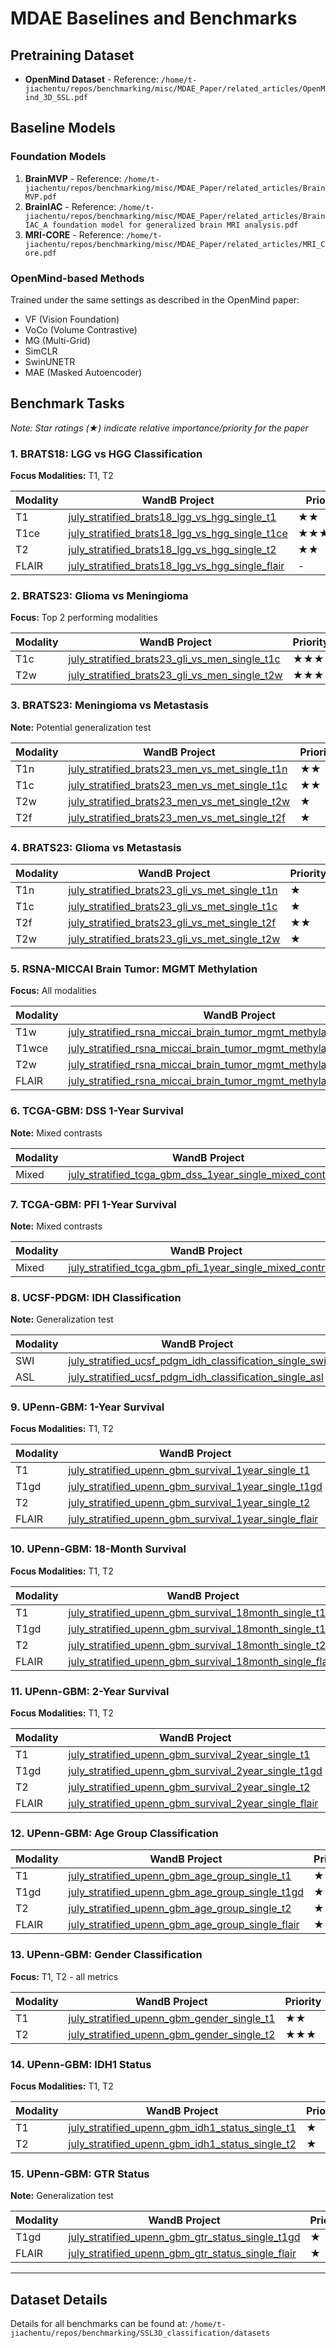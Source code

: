 # MDAE Baselines and Benchmarks

## Pretraining Dataset
- **OpenMind Dataset** - Reference: `/home/t-jiachentu/repos/benchmarking/misc/MDAE_Paper/related_articles/OpenMind_3D_SSL.pdf`

## Baseline Models

### Foundation Models
1. **BrainMVP** - Reference: `/home/t-jiachentu/repos/benchmarking/misc/MDAE_Paper/related_articles/BrainMVP.pdf`
2. **BrainIAC** - Reference: `/home/t-jiachentu/repos/benchmarking/misc/MDAE_Paper/related_articles/BrainIAC_A foundation model for generalized brain MRI analysis.pdf`
3. **MRI-CORE** - Reference: `/home/t-jiachentu/repos/benchmarking/misc/MDAE_Paper/related_articles/MRI_Core.pdf`

### OpenMind-based Methods
Trained under the same settings as described in the OpenMind paper:
- VF (Vision Foundation)
- VoCo (Volume Contrastive)
- MG (Multi-Grid)
- SimCLR
- SwinUNETR
- MAE (Masked Autoencoder)

## Benchmark Tasks

*Note: Star ratings (★) indicate relative importance/priority for the paper*

### 1. BRATS18: LGG vs HGG Classification
**Focus Modalities:** T1, T2

| Modality | WandB Project | Priority |
|----------|---------------|----------|
| T1 | [july_stratified_brats18_lgg_vs_hgg_single_t1](https://microsoft-research.wandb.io/t-jiachentu/july_stratified_brats18_lgg_vs_hgg_single_t1) | ★★ |
| T1ce | [july_stratified_brats18_lgg_vs_hgg_single_t1ce](https://microsoft-research.wandb.io/t-jiachentu/july_stratified_brats18_lgg_vs_hgg_single_t1ce) | ★★★★★ |
| T2 | [july_stratified_brats18_lgg_vs_hgg_single_t2](https://microsoft-research.wandb.io/t-jiachentu/july_stratified_brats18_lgg_vs_hgg_single_t2) | ★★ |
| FLAIR | [july_stratified_brats18_lgg_vs_hgg_single_flair](https://microsoft-research.wandb.io/t-jiachentu/july_stratified_brats18_lgg_vs_hgg_single_flair) | - |

### 2. BRATS23: Glioma vs Meningioma
**Focus:** Top 2 performing modalities

| Modality | WandB Project | Priority |
|----------|---------------|----------|
| T1c | [july_stratified_brats23_gli_vs_men_single_t1c](https://microsoft-research.wandb.io/t-jiachentu/july_stratified_brats23_gli_vs_men_single_t1c) | ★★★ |
| T2w | [july_stratified_brats23_gli_vs_men_single_t2w](https://microsoft-research.wandb.io/t-jiachentu/july_stratified_brats23_gli_vs_men_single_t2w) | ★★★ |

### 3. BRATS23: Meningioma vs Metastasis
**Note:** Potential generalization test

| Modality | WandB Project | Priority |
|----------|---------------|----------|
| T1n | [july_stratified_brats23_men_vs_met_single_t1n](https://microsoft-research.wandb.io/t-jiachentu/july_stratified_brats23_men_vs_met_single_t1n) | ★★ |
| T1c | [july_stratified_brats23_men_vs_met_single_t1c](https://microsoft-research.wandb.io/t-jiachentu/july_stratified_brats23_men_vs_met_single_t1c) | ★★ |
| T2w | [july_stratified_brats23_men_vs_met_single_t2w](https://microsoft-research.wandb.io/t-jiachentu/july_stratified_brats23_men_vs_met_single_t2w) | ★ |
| T2f | [july_stratified_brats23_men_vs_met_single_t2f](https://microsoft-research.wandb.io/t-jiachentu/july_stratified_brats23_men_vs_met_single_t2f) | ★ |

### 4. BRATS23: Glioma vs Metastasis

| Modality | WandB Project | Priority |
|----------|---------------|----------|
| T1n | [july_stratified_brats23_gli_vs_met_single_t1n](https://microsoft-research.wandb.io/t-jiachentu/july_stratified_brats23_gli_vs_met_single_t1n) | ★ |
| T1c | [july_stratified_brats23_gli_vs_met_single_t1c](https://microsoft-research.wandb.io/t-jiachentu/july_stratified_brats23_gli_vs_met_single_t1c) | ★ |
| T2f | [july_stratified_brats23_gli_vs_met_single_t2f](https://microsoft-research.wandb.io/t-jiachentu/july_stratified_brats23_gli_vs_met_single_t2f) | ★★ |
| T2w | [july_stratified_brats23_gli_vs_met_single_t2w](https://microsoft-research.wandb.io/t-jiachentu/july_stratified_brats23_gli_vs_met_single_t2w) | ★ |

### 5. RSNA-MICCAI Brain Tumor: MGMT Methylation
**Focus:** All modalities

| Modality | WandB Project | Priority |
|----------|---------------|----------|
| T1w | [july_stratified_rsna_miccai_brain_tumor_mgmt_methylation_single_t1w](https://microsoft-research.wandb.io/t-jiachentu/july_stratified_rsna_miccai_brain_tumor_mgmt_methylation_single_t1w) | ★ |
| T1wce | [july_stratified_rsna_miccai_brain_tumor_mgmt_methylation_single_t1wce](https://microsoft-research.wandb.io/t-jiachentu/july_stratified_rsna_miccai_brain_tumor_mgmt_methylation_single_t1wce) | ★★ |
| T2w | [july_stratified_rsna_miccai_brain_tumor_mgmt_methylation_single_t2w](https://microsoft-research.wandb.io/t-jiachentu/july_stratified_rsna_miccai_brain_tumor_mgmt_methylation_single_t2w) | ★ |
| FLAIR | [july_stratified_rsna_miccai_brain_tumor_mgmt_methylation_single_flair](https://microsoft-research.wandb.io/t-jiachentu/july_stratified_rsna_miccai_brain_tumor_mgmt_methylation_single_flair) | ★★ |

### 6. TCGA-GBM: DSS 1-Year Survival
**Note:** Mixed contrasts

| Modality | WandB Project |
|----------|---------------|
| Mixed | [july_stratified_tcga_gbm_dss_1year_single_mixed_contrasts](https://microsoft-research.wandb.io/t-jiachentu/july_stratified_tcga_gbm_dss_1year_single_mixed_contrasts) |

### 7. TCGA-GBM: PFI 1-Year Survival
**Note:** Mixed contrasts

| Modality | WandB Project |
|----------|---------------|
| Mixed | [july_stratified_tcga_gbm_pfi_1year_single_mixed_contrasts](https://microsoft-research.wandb.io/t-jiachentu/july_stratified_tcga_gbm_pfi_1year_single_mixed_contrasts) |

### 8. UCSF-PDGM: IDH Classification
**Note:** Generalization test

| Modality | WandB Project |
|----------|---------------|
| SWI | [july_stratified_ucsf_pdgm_idh_classification_single_swi](https://microsoft-research.wandb.io/t-jiachentu/july_stratified_ucsf_pdgm_idh_classification_single_swi) |
| ASL | [july_stratified_ucsf_pdgm_idh_classification_single_asl](https://microsoft-research.wandb.io/t-jiachentu/july_stratified_ucsf_pdgm_idh_classification_single_asl) |

### 9. UPenn-GBM: 1-Year Survival
**Focus Modalities:** T1, T2

| Modality | WandB Project | Priority |
|----------|---------------|----------|
| T1 | [july_stratified_upenn_gbm_survival_1year_single_t1](https://microsoft-research.wandb.io/t-jiachentu/july_stratified_upenn_gbm_survival_1year_single_t1) | ★★★ |
| T1gd | [july_stratified_upenn_gbm_survival_1year_single_t1gd](https://microsoft-research.wandb.io/t-jiachentu/july_stratified_upenn_gbm_survival_1year_single_t1gd) | ★ |
| T2 | [july_stratified_upenn_gbm_survival_1year_single_t2](https://microsoft-research.wandb.io/t-jiachentu/july_stratified_upenn_gbm_survival_1year_single_t2) | ★ |
| FLAIR | [july_stratified_upenn_gbm_survival_1year_single_flair](https://microsoft-research.wandb.io/t-jiachentu/july_stratified_upenn_gbm_survival_1year_single_flair) | ★★ |

### 10. UPenn-GBM: 18-Month Survival
**Focus Modalities:** T1, T2

| Modality | WandB Project | Priority |
|----------|---------------|----------|
| T1 | [july_stratified_upenn_gbm_survival_18month_single_t1](https://microsoft-research.wandb.io/t-jiachentu/july_stratified_upenn_gbm_survival_18month_single_t1) | ★ |
| T1gd | [july_stratified_upenn_gbm_survival_18month_single_t1gd](https://microsoft-research.wandb.io/t-jiachentu/july_stratified_upenn_gbm_survival_18month_single_t1gd) | ★★★★★★ |
| T2 | [july_stratified_upenn_gbm_survival_18month_single_t2](https://microsoft-research.wandb.io/t-jiachentu/july_stratified_upenn_gbm_survival_18month_single_t2) | ★★ |
| FLAIR | [july_stratified_upenn_gbm_survival_18month_single_flair](https://microsoft-research.wandb.io/t-jiachentu/july_stratified_upenn_gbm_survival_18month_single_flair) | ★ |

### 11. UPenn-GBM: 2-Year Survival
**Focus Modalities:** T1, T2

| Modality | WandB Project | Priority |
|----------|---------------|----------|
| T1 | [july_stratified_upenn_gbm_survival_2year_single_t1](https://microsoft-research.wandb.io/t-jiachentu/july_stratified_upenn_gbm_survival_2year_single_t1) | ★★★ |
| T1gd | [july_stratified_upenn_gbm_survival_2year_single_t1gd](https://microsoft-research.wandb.io/t-jiachentu/july_stratified_upenn_gbm_survival_2year_single_t1gd) | ★ |
| T2 | [july_stratified_upenn_gbm_survival_2year_single_t2](https://microsoft-research.wandb.io/t-jiachentu/july_stratified_upenn_gbm_survival_2year_single_t2) | ★ |
| FLAIR | [july_stratified_upenn_gbm_survival_2year_single_flair](https://microsoft-research.wandb.io/t-jiachentu/july_stratified_upenn_gbm_survival_2year_single_flair) | - |

### 12. UPenn-GBM: Age Group Classification

| Modality | WandB Project | Priority |
|----------|---------------|----------|
| T1 | [july_stratified_upenn_gbm_age_group_single_t1](https://microsoft-research.wandb.io/t-jiachentu/july_stratified_upenn_gbm_age_group_single_t1) | ★★ |
| T1gd | [july_stratified_upenn_gbm_age_group_single_t1gd](https://microsoft-research.wandb.io/t-jiachentu/july_stratified_upenn_gbm_age_group_single_t1gd) | ★★★ |
| T2 | [july_stratified_upenn_gbm_age_group_single_t2](https://microsoft-research.wandb.io/t-jiachentu/july_stratified_upenn_gbm_age_group_single_t2) | ★★★ |
| FLAIR | [july_stratified_upenn_gbm_age_group_single_flair](https://microsoft-research.wandb.io/t-jiachentu/july_stratified_upenn_gbm_age_group_single_flair) | ★ |

### 13. UPenn-GBM: Gender Classification
**Focus:** T1, T2 - all metrics

| Modality | WandB Project | Priority |
|----------|---------------|----------|
| T1 | [july_stratified_upenn_gbm_gender_single_t1](https://microsoft-research.wandb.io/t-jiachentu/july_stratified_upenn_gbm_gender_single_t1) | ★★ |
| T2 | [july_stratified_upenn_gbm_gender_single_t2](https://microsoft-research.wandb.io/t-jiachentu/july_stratified_upenn_gbm_gender_single_t2) | ★★★ |

### 14. UPenn-GBM: IDH1 Status
**Focus Modalities:** T1, T2

| Modality | WandB Project | Priority |
|----------|---------------|----------|
| T1 | [july_stratified_upenn_gbm_idh1_status_single_t1](https://microsoft-research.wandb.io/t-jiachentu/july_stratified_upenn_gbm_idh1_status_single_t1) | ★ |
| T2 | [july_stratified_upenn_gbm_idh1_status_single_t2](https://microsoft-research.wandb.io/t-jiachentu/july_stratified_upenn_gbm_idh1_status_single_t2) | ★ |

### 15. UPenn-GBM: GTR Status
**Note:** Generalization test

| Modality | WandB Project | Priority |
|----------|---------------|----------|
| T1gd | [july_stratified_upenn_gbm_gtr_status_single_t1gd](https://microsoft-research.wandb.io/t-jiachentu/july_stratified_upenn_gbm_gtr_status_single_t1gd) | ★ |
| FLAIR | [july_stratified_upenn_gbm_gtr_status_single_flair](https://microsoft-research.wandb.io/t-jiachentu/july_stratified_upenn_gbm_gtr_status_single_flair) | ★ |

---

## Dataset Details
Details for all benchmarks can be found at: `/home/t-jiachentu/repos/benchmarking/SSL3D_classification/datasets`